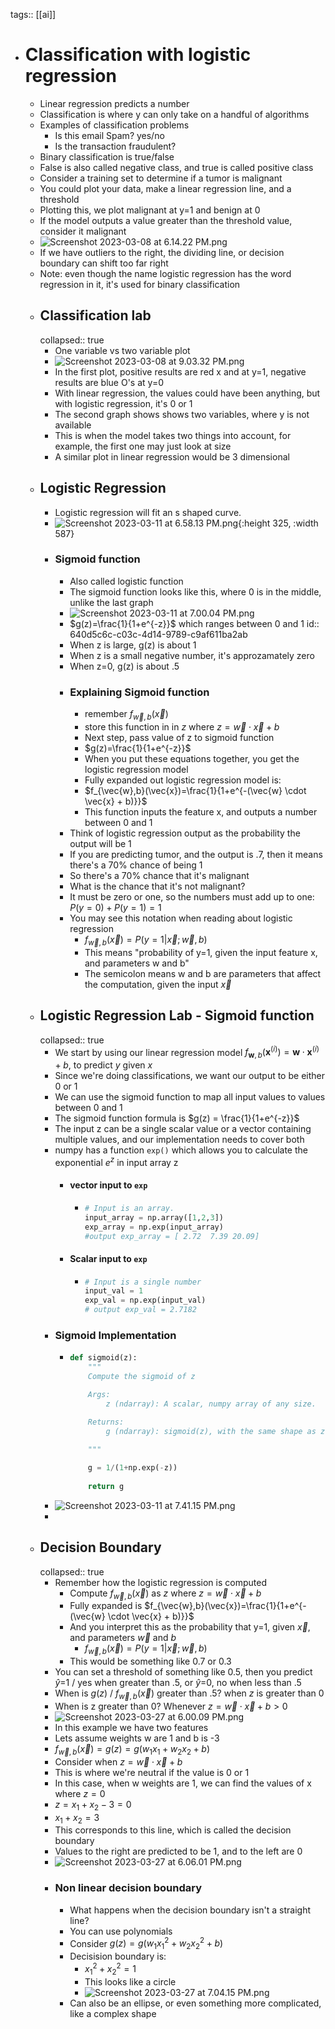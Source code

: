 tags:: [[ai]]

- # Classification with logistic regression
	- Linear regression predicts a number
	- Classification is where y can only take on a handful of algorithms
	- Examples of classification problems
		- Is this email Spam? yes/no
		- Is the transaction fraudulent?
	- Binary classification is true/false
	- False is also called negative class, and true is called positive class
	- Consider a training set to determine if a tumor is malignant
	- You could plot your data, make a linear regression line, and a threshold
	- Plotting this, we plot malignant at y=1 and benign at 0
	- If the model outputs a value greater than the threshold value, consider it malignant
	- ![Screenshot 2023-03-08 at 6.14.22 PM.png](../assets/Screenshot_2023-03-08_at_6.14.22_PM_1678335505241_0.png)
	- If we have outliers to the right, the dividing line, or decision boundary can shift too far right
	- Note: even though the name logistic regression has the word regression in it, it's used for binary classification
	- ## Classification lab
	  collapsed:: true
		- One variable vs two variable plot
		- ![Screenshot 2023-03-08 at 9.03.32 PM.png](../assets/Screenshot_2023-03-08_at_9.03.32_PM_1678345429748_0.png)
		- In the first plot, positive results are red x and at y=1, negative results are blue O's at y=0
		- With linear regression, the values could have been anything, but with logistic regression, it's 0 or 1
		- The second graph shows shows two variables, where y is not available
		- This is when the model takes two things into account, for example, the first one may just look at size
		- A similar plot in linear regression would be 3 dimensional
	- ## Logistic Regression
		- Logistic regression will fit an s shaped curve.
		- ![Screenshot 2023-03-11 at 6.58.13 PM.png](../assets/Screenshot_2023-03-11_at_6.58.13_PM_1678597216886_0.png){:height 325, :width 587}
		- ### Sigmoid function
			- Also called logistic function
			- The sigmoid function looks like this, where 0 is in the middle, unlike the last graph
			- ![Screenshot 2023-03-11 at 7.00.04 PM.png](../assets/Screenshot_2023-03-11_at_7.00.04_PM_1678597226318_0.png)
			- $g(z)=\frac{1}{1+e^{-z}}$ which ranges between 0 and 1
			  id:: 640d5c6c-c03c-4d14-9789-c9af611ba2ab
			- When z is large, g(z) is about 1
			- When z is a small negative number, it's approzamately zero
			- When z=0, g(z) is about .5
			- ### Explaining Sigmoid function
				- remember $f_{\vec{w},b}(\vec{x})$
				- store this function in in $z$ where $z=\vec{w} \cdot \vec{x} + b$
				- Next step, pass value of z to sigmoid function
				- $g(z)=\frac{1}{1+e^{-z}}$
				- When you put these equations together, you get the logistic regression model
				- Fully expanded out logistic regression model is:
				- $f_{\vec{w},b}(\vec{x})=\frac{1}{1+e^{-(\vec{w} \cdot \vec{x} + b)}}$
				- This function inputs  the feature x, and outputs a number between 0 and 1
			- Think of logistic regression output as the probability the output will be 1
			- If you are predicting tumor, and the output is .7, then it means there's a 70% chance of being 1
			- So there's a 70% chance that it's malignant
			- What is the chance that it's not malignant?
			- It must be zero or one, so the numbers must add up to one: $P(y=0)+P(y=1)=1$
			- You may see this notation when reading about logistic regression
				- $f_{\vec{w},b}(\vec{x})=P(y=1|\vec{x};\vec{w},b)$
				- This means "probability of y=1, given the input feature x, and parameters w and b"
				- The semicolon means w and b are parameters that affect the computation, given the input $\vec{x}$
	- ## Logistic Regression Lab - Sigmoid function
	  collapsed:: true
		- We start by using our linear regression model $f_{\mathbf{w},b}(\mathbf{x}^{(i)}) = \mathbf{w} \cdot  \mathbf{x}^{(i)} + b$, to predict $y$ given $x$
		- Since we're doing classifications, we want our output to be either 0 or 1
		- We can use the sigmoid function to map all input values to values between 0 and 1
		- The sigmoid function formula is $g(z) = \frac{1}{1+e^{-z}}$
		- The input z can be a single scalar value or a vector containing multiple values, and our implementation needs to cover both
		- numpy has a function `exp()` which allows you to calculate the exponential $e^z$ in input array z
			- #### vector input to `exp`
				- ```python
				  # Input is an array. 
				  input_array = np.array([1,2,3])
				  exp_array = np.exp(input_array)
				  #output exp_array = [ 2.72  7.39 20.09]
				  ```
			- #### Scalar input to `exp`
				- ```python
				  # Input is a single number
				  input_val = 1  
				  exp_val = np.exp(input_val)
				  # output exp_val = 2.7182
				  ```
		- ### Sigmoid Implementation
			- ```python
			  def sigmoid(z):
			      """
			      Compute the sigmoid of z
			  
			      Args:
			          z (ndarray): A scalar, numpy array of any size.
			  
			      Returns:
			          g (ndarray): sigmoid(z), with the same shape as z
			           
			      """
			  
			      g = 1/(1+np.exp(-z))
			     
			      return g
			  ```
		- ![Screenshot 2023-03-11 at 7.41.15 PM.png](../assets/Screenshot_2023-03-11_at_7.41.15_PM_1678599687873_0.png)
		-
	- ## Decision Boundary
	  collapsed:: true
		- Remember how the logistic regression is computed
			- Compute $f_{\vec{w},b}(\vec{x})$ as  $z$ where $z=\vec{w} \cdot \vec{x} + b$
			- Fully expanded is $f_{\vec{w},b}(\vec{x})=\frac{1}{1+e^{-(\vec{w} \cdot \vec{x} + b)}}$
			- And you interpret this as the probability that y=1, given $\vec{x}$, and parameters $\vec{w}$ and $b$
				- $f_{\vec{w},b}(\vec{x})=P(y=1|\vec{x};\vec{w},b)$
			- This would be something like 0.7 or 0.3
		- You can set a threshold of something like 0.5, then you predict $\hat{y}$=1 / yes when greater than .5, or $\hat{y}$=0, no when less than .5
		- When is $g(z)$ /  $f_{\vec{w},b}(\vec{x})$ greater than .5? when $z$ is greater than 0
		- When is z greater than 0? Whenever $z=\vec{w} \cdot \vec{x} + b > 0$
		- ![Screenshot 2023-03-27 at 6.00.09 PM.png](../assets/Screenshot_2023-03-27_at_6.00.09_PM_1679976028869_0.png)
		- In this example we have two features
		- Lets assume weights w are 1 and b is -3
		- $f_{\vec{w},b}(\vec{x})=g(z)=g(w_1x_1+w_2x_2+b)$
		- Consider when $z=\vec{w} \cdot \vec{x} + b$
		- This is where we're neutral if the value is 0 or 1
		- In this case, when w weights are 1, we can find the values of x where $z=0$
		- $z=x_1+x_2-3=0$
		- $x_1+x_2 = 3$
		- This corresponds to this line, which is called the decision boundary
		- Values to the right are predicted to be 1, and to the left are 0
		- ![Screenshot 2023-03-27 at 6.06.01 PM.png](../assets/Screenshot_2023-03-27_at_6.06.01_PM_1679976372411_0.png)
		- ### Non linear decision boundary
			- What happens when the decision boundary isn't a straight line?
			- You can use polynomials
			- Consider $g(z)=g(w_1{x_1}^2+w_2{x_2}^2+b)$
			- Decisision boundary is:
				- ${x_1}^2+{x_2}^2 = 1$
				- This looks like a circle
				- ![Screenshot 2023-03-27 at 7.04.15 PM.png](../assets/Screenshot_2023-03-27_at_7.04.15_PM_1679980022486_0.png)
			- Can also be an ellipse, or even something more complicated, like a complex shape